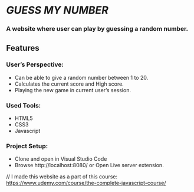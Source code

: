 # *GUESS MY NUMBER*

### A website where user can play by guessing a random number. 

## **Features**

### **User’s Perspective:**
* Can be able to give a random number between 1 to 20. 
* Calculates the current score and High score.
* Playing the new game in current user’s session. 


### **Used Tools:**
* HTML5
* CSS3
* Javascript

### **Project Setup:**

* Clone and open in Visual Studio Code
* Browse http://localhost:8080/ or Open Live server extension. 

// I made this website as a part of this course: https://www.udemy.com/course/the-complete-javascript-course/ 



